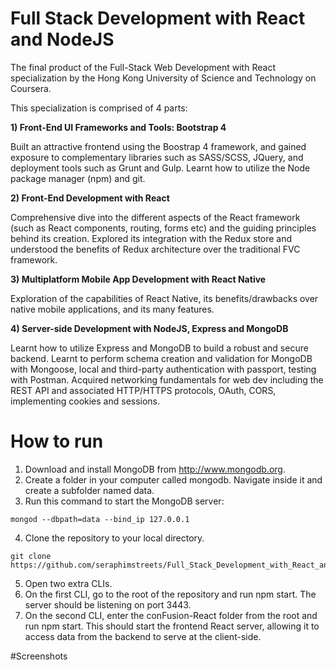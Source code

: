 # Full Stack Development with React and NodeJS 

The final product of the Full-Stack Web Development with React specialization by the Hong Kong University of Science and Technology on Coursera. 

This specialization is comprised of 4 parts:

**1) Front-End UI Frameworks and Tools: Bootstrap 4**

Built an attractive frontend using the Boostrap 4 framework, and gained exposure to complementary libraries such as SASS/SCSS, JQuery, and deployment tools such as Grunt and Gulp. Learnt how to utilize the Node package manager (npm) and git.

**2) Front-End Development with React**

Comprehensive dive into the different aspects of the React framework (such as React components, routing, forms etc) and the guiding principles behind its creation. Explored its integration with the Redux store and understood the benefits of Redux architecture over the traditional FVC framework. 

**3) Multiplatform Mobile App Development with React Native**

Exploration of the capabilities of React Native, its benefits/drawbacks over native mobile applications, and its many features.

**4) Server-side Development with NodeJS, Express and MongoDB**

Learnt how to utilize Express and MongoDB to build a robust and secure backend. Learnt to perform schema creation and validation for MongoDB with Mongoose, local and third-party authentication with passport, testing with Postman. Acquired networking fundamentals for web dev including the REST API and associated HTTP/HTTPS protocols, OAuth, CORS, implementing cookies and sessions.   

# How to run 

1. Download and install MongoDB from http://www.mongodb.org. 
2. Create a folder in your computer called mongodb. Navigate inside it and create a subfolder named data.
3. Run this command to start the MongoDB server:

```
mongod --dbpath=data --bind_ip 127.0.0.1
```

4. Clone the repository to your local directory. 

```
git clone https://github.com/seraphimstreets/Full_Stack_Development_with_React_and_NodeJS_Course.git
```

5. Open two extra CLIs. 
6. On the first CLI, go to the root of the repository and run npm start. The server should be listening on port 3443. 
7. On the second CLI, enter the conFusion-React folder from the root and run npm start. This should start the frontend React server, allowing it to access data from the backend to serve at the client-side. 

#Screenshots
